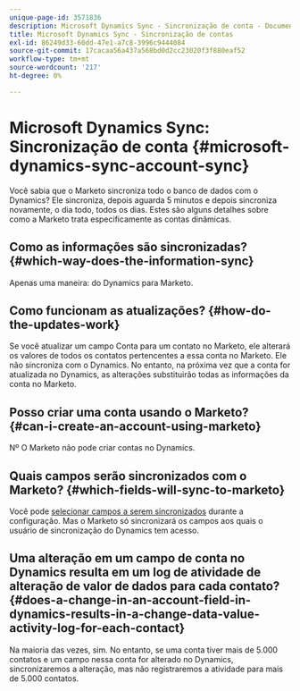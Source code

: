```yaml
---
unique-page-id: 3571836
description: Microsoft Dynamics Sync - Sincronização de conta - Documentos do Marketo - Documentação do produto
title: Microsoft Dynamics Sync - Sincronização de contas
exl-id: 86249d33-60dd-47e1-a7c8-3996c9444084
source-git-commit: 17cacaa56a437a568bd0d2cc23020f3f880eaf52
workflow-type: tm+mt
source-wordcount: '217'
ht-degree: 0%

---
```


# Microsoft Dynamics Sync: Sincronização de conta {#microsoft-dynamics-sync-account-sync}

Você sabia que o Marketo sincroniza todo o banco de dados com o Dynamics? Ele sincroniza, depois aguarda 5 minutos e depois sincroniza novamente, o dia todo, todos os dias. Estes são alguns detalhes sobre como a Marketo trata especificamente as contas dinâmicas.

## Como as informações são sincronizadas? {#which-way-does-the-information-sync}

Apenas uma maneira: do Dynamics para Marketo.

## Como funcionam as atualizações? {#how-do-the-updates-work}

Se você atualizar um campo Conta para um contato no Marketo, ele alterará os valores de todos os contatos pertencentes a essa conta no Marketo. Ele não sincroniza com o Dynamics. No entanto, na próxima vez que a conta for atualizada no Dynamics, as alterações substituirão todas as informações da conta no Marketo.

## Posso criar uma conta usando o Marketo? {#can-i-create-an-account-using-marketo}

Nº O Marketo não pode criar contas no Dynamics.

## Quais campos serão sincronizados com o Marketo? {#which-fields-will-sync-to-marketo}

Você pode [selecionar campos a serem sincronizados](/help/marketo/product-docs/crm-sync/microsoft-dynamics-sync/sync-setup/microsoft-dynamics-365-with-ropc-connection/step-4-of-4-connect.md#select-fields-to-sync) durante a configuração. Mas o Marketo só sincronizará os campos aos quais o usuário de sincronização do Dynamics tem acesso.

## Uma alteração em um campo de conta no Dynamics resulta em um log de atividade de alteração de valor de dados para cada contato?  {#does-a-change-in-an-account-field-in-dynamics-results-in-a-change-data-value-activity-log-for-each-contact}

Na maioria das vezes, sim. No entanto, se uma conta tiver mais de 5.000 contatos e um campo nessa conta for alterado no Dynamics, sincronizaremos a alteração, mas não registraremos a atividade para mais de 5.000 contatos.
